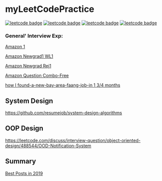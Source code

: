 # myLeetCodePractice

[![leetcode badge](https://leetcode-badge.chyroc.cn/?name=zywkloo&leetcode_badge_style=Solved/Total-{{.solved_question}}/{{.all_question}}-green.svg)](https://leetcode.com/problemset/all/?difficulty=Easy)
[![leetcode badge](https://leetcode-badge.chyroc.cn/?name=zywkloo&refresh=true)](https://github.com/Chyroc/leetcode-badge)
[![leetcode badge](https://leetcode-badge.chyroc.cn/?name=zywkloo&leetcode_badge_style=Leetcode%20|%20Ranking-{{.ranking}}-green.svg)](https://github.com/Chyroc/leetcode-badge)
[![leetcode badge](https://leetcode-badge.chyroc.cn/?name=zywkloo&leetcode_badge_style=Leetcode%20|%20Submission-{{.accepted_submission_rate}}-{{%20if%20le%20.accepted_submission_rate_float%200.3}}red{{%20else%20if%20le%20.solved_question_rate_float%200.6}}yellow{{%20else%20}}green{{%20end%20}}.svg&refresh=true)](https://github.com/Chyroc/leetcode-badge)

### General' Interview Exp:

[Amazon 1](https://leetcode.com/discuss/interview-experience/534905/Amazon-or-SDE2-or-Seattle-or-Feb-2020-Offer)

[Amazon Newgrad1 WL1](https://leetcode.com/discuss/interview-experience/499466/Amazon-or-SDE1-or-Canada-or-Feb-2020-Waitlist)

[Amazon Newgrad Rej1](https://leetcode.com/discuss/interview-question/449391/Amazon-or-SDE1-New-Grad-(Canada)-Video-Interview.-3-Rounds-45-min-each.-(Rejected))

[Amazon Question Combo-Free](https://leetcode.com/discuss/interview-question/344650/Amazon-Online-Assessment-Questions)

[how I found-a-new-bay-area-faang-job-in 1 3/4 months](https://leetcode.com/discuss/interview-experience/552835/how-i-found-a-new-bay-area-faang-job-in-1-34-months)

## System Design

https://github.com/resumejob/system-design-algorithms

## OOP Design

https://leetcode.com/discuss/interview-question/object-oriented-design/488544/OOD-Notification-System

## Summary 
[Best Posts in 2019](https://leetcode.com/discuss/general-discussion/459286/Best-Posts-of-2019)
